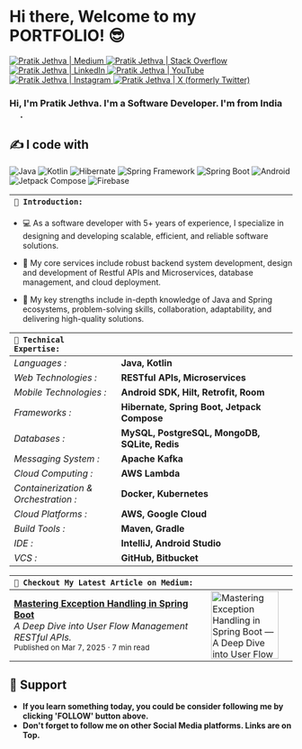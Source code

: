 # Hi there, Welcome to my PORTFOLIO! 😎

<a href="https://medium.com/@pratikjethva">
  <img alt="Pratik Jethva | Medium" src="https://img.shields.io/badge/-Medium-222426?style=flat&logo=medium&logoColor=white" />
</a>
<a href="https://stackoverflow.com/users/13732318/pratik-jethva">
  <img alt="Pratik Jethva | Stack Overflow" src="https://img.shields.io/badge/-StackOverflow-222426?style=flat&logo=stack-overflow&logoColor=white" />
</a>
<a href="https://www.linkedin.com/in/phjethva">
  <img alt="Pratik Jethva | LinkedIn" src="https://img.shields.io/badge/-LinkedIn-222426?style=flat&logo=linkedin&logoColor=white" />
</a>
<a href="https://www.youtube.com/@potterthecoder">
  <img alt="Pratik Jethva | YouTube" src="https://img.shields.io/badge/-YouTube-222426?style=flat&logo=youtube&logoColor=white" />
</a>
<a href="https://www.instagram.com/pratikjethva">
  <img alt="Pratik Jethva | Instagram" src="https://img.shields.io/badge/-Instagram-222426?style=flat&logo=instagram&logoColor=white" />
</a>
<a href="https://x.com/PratikJethva">
  <img alt="Pratik Jethva | X (formerly Twitter)" src="https://img.shields.io/badge/-X (formerly Twitter)-222426?style=flat&logo=x&logoColor=white" />
</a>
<br/>

### Hi, I'm **Pratik Jethva**. I'm a Software Developer. I'm from <b>India</b> <img src="https://cdn-icons-png.flaticon.com/24/321/321238.png" width="15"/> .

## ✍️ I code with
<img alt="Java" src="https://img.shields.io/badge/-Java-5382a1?style=flat-square&logo=openjdk&logoColor=white" /> <img alt="Kotlin" src="https://img.shields.io/badge/-Kotlin-f89820?style=flat-square&logo=kotlin&logoColor=white" /> <img alt="Hibernate" src="https://img.shields.io/badge/-Hibernate-bcae79?style=flat-square&logo=hibernate&logoColor=white" /> <img alt="Spring Framework" src="https://img.shields.io/badge/-Spring%20Framework-5b9e48?style=flat-square&logo=spring&logoColor=white" /> <img alt="Spring Boot" src="https://img.shields.io/badge/-Spring%20Boot-5b9e48?style=flat-square&logo=spring-boot&logoColor=white" /> <img alt="Android" src="https://img.shields.io/badge/-Android-3ddc84?style=flat-square&logo=android&logoColor=white" /> <img alt="Jetpack Compose" src="https://img.shields.io/badge/-Jetpack%20Compose-073042?style=flat-square&logo=jetpack-compose&logoColor=white" /> <img alt="Firebase" src="https://img.shields.io/badge/-Firebase-ffa611?style=flat-square&logo=firebase&logoColor=white" />

| `📁 Introduction:                                                                                                  ` |
| :--- |

- 💻 As a software developer with 5+ years of experience, I specialize in designing and developing scalable, efficient, and reliable software solutions.

- 🚀 My core services include robust backend system development, design and development of Restful APIs and Microservices, database management, and cloud deployment.

- 💪 My key strengths include in-depth knowledge of Java and Spring ecosystems, problem-solving skills, collaboration, adaptability, and delivering high-quality solutions.

| `📁 Technical Expertise:          ` | `                                                                            ` |
| :--- | :--- |
| _Languages :_ | __Java, Kotlin__ |
| _Web Technologies :_ | __RESTful APIs, Microservices__ |
| _Mobile Technologies :_ | __Android SDK, Hilt, Retrofit, Room__ |
| _Frameworks :_ | __Hibernate, Spring Boot, Jetpack Compose__ |
| _Databases :_ | __MySQL, PostgreSQL, MongoDB, SQLite, Redis__ |
| _Messaging System :_ | __Apache Kafka__ |
| _Cloud Computing :_ | __AWS Lambda__ |
| _Containerization & Orchestration :_ | __Docker, Kubernetes__ |
| _Cloud Platforms :_ | __AWS, Google Cloud__ |
| _Build Tools :_ | __Maven, Gradle__ |
| _IDE :_ | __IntelliJ, Android Studio__ |
| _VCS :_ | __GitHub, Bitbucket__ |

| `📁 Checkout My Latest Article on Medium:                                                 ` | `                    ` |
| :--- | :--- |
| [**Mastering Exception Handling in Spring Boot**](https://medium.com/@pratikjethva/mastering-exception-handling-in-spring-boot-6418d3e454c1)<br/>_A Deep Dive into User Flow Management RESTful APIs._<br/><sub>Published on Mar 7, 2025 · 7 min read</sub> | <img src="https://miro.medium.com/v2/resize:fit:1000/format:webp/1*eeljrp4VlyuhbHMPuBXdYw.jpeg" alt="Mastering Exception Handling in Spring Boot — A Deep Dive into User Flow Management RESTful APIs" align="center" style="height: 120px;"> |

## 🤝 Support
- __If you learn something today, you could be consider following me by clicking 'FOLLOW' button above.__
- __Don't forget to follow me on other Social Media platforms. Links are on Top.__
